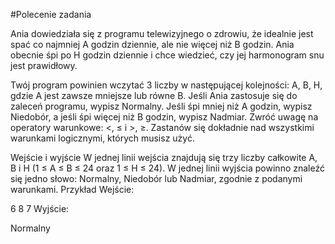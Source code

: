 #Polecenie zadania


Ania dowiedziała się z programu telewizyjnego o zdrowiu, że idealnie jest spać co najmniej A godzin dziennie, ale nie więcej niż B godzin. Ania obecnie śpi po H godzin dziennie i chce wiedzieć, czy jej harmonogram snu jest prawidłowy.

Twój program powinien wczytać 3 liczby w następującej kolejności: A, B, H, gdzie A jest zawsze mniejsze lub równe B. Jeśli Ania zastosuje się do zaleceń programu, wypisz Normalny. Jeśli śpi mniej niż A godzin, wypisz Niedobór, a jeśli śpi więcej niż B godzin, wypisz Nadmiar. Zwróć uwagę na operatory warunkowe: <, ≤ i >, ≥. Zastanów się dokładnie nad wszystkimi warunkami logicznymi, których musisz użyć.

Wejście i wyjście
W jednej linii wejścia znajdują się trzy liczby całkowite A, B i H (1 ≤ A ≤ B ≤ 24 oraz 1 ≤ H ≤ 24).
W jednej linii wyjścia powinno znaleźć się jedno słowo: Normalny, Niedobór lub Nadmiar, zgodnie z podanymi warunkami.
Przykład
Wejście:

6 8 7
Wyjście:

Normalny
